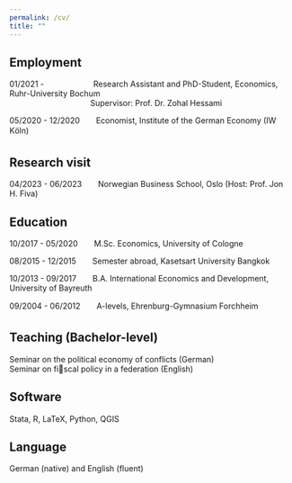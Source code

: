 ```yaml
---
permalink: /cv/
title: ""
---
```


## Employment
01/2021 - &ensp;&ensp;&ensp;&ensp;&ensp;&ensp;&ensp;&ensp;&emsp;&emsp;Research Assistant and PhD-Student, Economics, Ruhr-University Bochum  
&ensp;&ensp;&ensp;&ensp;&ensp;&ensp;&ensp;&ensp;&ensp;&ensp;&ensp;&ensp;&ensp;&ensp;&ensp;&ensp;&ensp;&ensp;&ensp;&ensp; Supervisor: Prof. Dr. Zohal Hessami

05/2020 - 12/2020 &ensp;&ensp;&ensp; Economist, Institute of the German Economy (IW Köln)

## Research visit
04/2023 - 06/2023 &ensp;&ensp;&ensp; Norwegian Business School, Oslo (Host: Prof. Jon H. Fiva)

## Education 
10/2017 - 05/2020 &ensp;&ensp;&ensp; M.Sc. Economics, University of Cologne 

08/2015 - 12/2015 &ensp;&ensp;&ensp; Semester abroad, Kasetsart University Bangkok

10/2013 - 09/2017 &ensp;&ensp;&ensp; B.A. International Economics and Development, University of Bayreuth

09/2004 - 06/2012 &ensp;&ensp;&ensp; A-levels, Ehrenburg-Gymnasium Forchheim

## Teaching (Bachelor-level)
Seminar on the political economy of conflicts (German)  
Seminar on fiscal policy in a federation (English)  

## Software 
Stata, R, LaTeX, Python, QGIS

## Language
German (native) and English (fluent)
